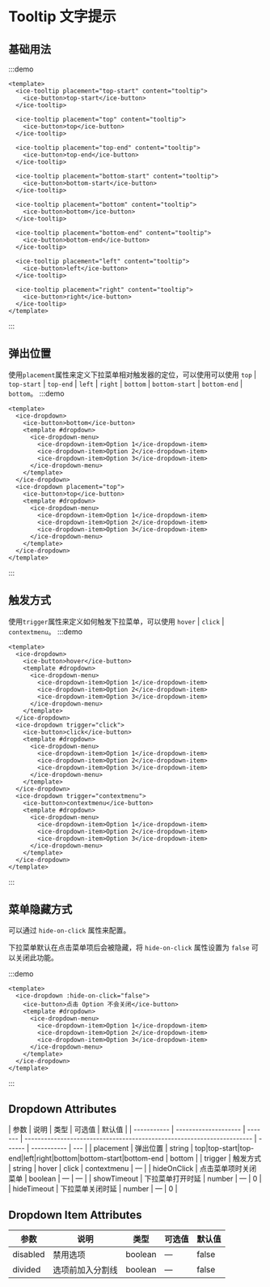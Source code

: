 # Tooltip 文字提示

## 基础用法

:::demo

```vue
<template>
  <ice-tooltip placement="top-start" content="tooltip">
    <ice-button>top-start</ice-button>
  </ice-tooltip>

  <ice-tooltip placement="top" content="tooltip">
    <ice-button>top</ice-button>
  </ice-tooltip>

  <ice-tooltip placement="top-end" content="tooltip">
    <ice-button>top-end</ice-button>
  </ice-tooltip>

  <ice-tooltip placement="bottom-start" content="tooltip">
    <ice-button>bottom-start</ice-button>
  </ice-tooltip>

  <ice-tooltip placement="bottom" content="tooltip">
    <ice-button>bottom</ice-button>
  </ice-tooltip>

  <ice-tooltip placement="bottom-end" content="tooltip">
    <ice-button>bottom-end</ice-button>
  </ice-tooltip>

  <ice-tooltip placement="left" content="tooltip">
    <ice-button>left</ice-button>
  </ice-tooltip>

  <ice-tooltip placement="right" content="tooltip">
    <ice-button>right</ice-button>
  </ice-tooltip>
</template>
```

:::

## 弹出位置

使用`placement`属性来定义下拉菜单相对触发器的定位，可以使用可以使用 `top` | `top-start` | `top-end` | `left` | `right` | `bottom` | `bottom-start` | `bottom-end` | `bottom`。
:::demo

```vue
<template>
  <ice-dropdown>
    <ice-button>bottom</ice-button>
    <template #dropdown>
      <ice-dropdown-menu>
        <ice-dropdown-item>Option 1</ice-dropdown-item>
        <ice-dropdown-item>Option 2</ice-dropdown-item>
        <ice-dropdown-item>Option 3</ice-dropdown-item>
      </ice-dropdown-menu>
    </template>
  </ice-dropdown>
  <ice-dropdown placement="top">
    <ice-button>top</ice-button>
    <template #dropdown>
      <ice-dropdown-menu>
        <ice-dropdown-item>Option 1</ice-dropdown-item>
        <ice-dropdown-item>Option 2</ice-dropdown-item>
        <ice-dropdown-item>Option 3</ice-dropdown-item>
      </ice-dropdown-menu>
    </template>
  </ice-dropdown>
</template>
```

:::

## 触发方式

使用`trigger`属性来定义如何触发下拉菜单，可以使用 `hover` | `click` | `contextmenu`。
:::demo

```vue
<template>
  <ice-dropdown>
    <ice-button>hover</ice-button>
    <template #dropdown>
      <ice-dropdown-menu>
        <ice-dropdown-item>Option 1</ice-dropdown-item>
        <ice-dropdown-item>Option 2</ice-dropdown-item>
        <ice-dropdown-item>Option 3</ice-dropdown-item>
      </ice-dropdown-menu>
    </template>
  </ice-dropdown>
  <ice-dropdown trigger="click">
    <ice-button>click</ice-button>
    <template #dropdown>
      <ice-dropdown-menu>
        <ice-dropdown-item>Option 1</ice-dropdown-item>
        <ice-dropdown-item>Option 2</ice-dropdown-item>
        <ice-dropdown-item>Option 3</ice-dropdown-item>
      </ice-dropdown-menu>
    </template>
  </ice-dropdown>
  <ice-dropdown trigger="contextmenu">
    <ice-button>contextmenu</ice-button>
    <template #dropdown>
      <ice-dropdown-menu>
        <ice-dropdown-item>Option 1</ice-dropdown-item>
        <ice-dropdown-item>Option 2</ice-dropdown-item>
        <ice-dropdown-item>Option 3</ice-dropdown-item>
      </ice-dropdown-menu>
    </template>
  </ice-dropdown>
</template>
```

:::

## 菜单隐藏方式

可以通过 `hide-on-click` 属性来配置。

下拉菜单默认在点击菜单项后会被隐藏，将 `hide-on-click` 属性设置为 `false` 可以关闭此功能。

:::demo

```vue
<template>
  <ice-dropdown :hide-on-click="false">
    <ice-button>点击 Option 不会关闭</ice-button>
    <template #dropdown>
      <ice-dropdown-menu>
        <ice-dropdown-item>Option 1</ice-dropdown-item>
        <ice-dropdown-item>Option 2</ice-dropdown-item>
        <ice-dropdown-item>Option 3</ice-dropdown-item>
      </ice-dropdown-menu>
    </template>
  </ice-dropdown>
</template>
```

:::

## Dropdown Attributes

| 参数        | 说明                 | 类型    | 可选值                                                                 | 默认值 |
| ----------- | -------------------- | ------- | ---------------------------------------------------------------------- | ------ | ----------- | --- |
| placement   | 弹出位置             | string  | top\|top-start\|top-end\|left\|right\|bottom\|bottom-start\|bottom-end | bottom |
| trigger     | 触发方式             | string  | hover                                                                  | click  | contextmenu | —   |
| hideOnClick | 点击菜单项时关闭菜单 | boolean | —                                                                      | —      |
| showTimeout | 下拉菜单打开时延     | number  | —                                                                      | 0      |
| hideTimeout | 下拉菜单关闭时延     | number  | —                                                                      | 0      |

## Dropdown Item Attributes

| 参数     | 说明             | 类型    | 可选值 | 默认值 |
| -------- | ---------------- | ------- | ------ | ------ |
| disabled | 禁用选项         | boolean | —      | false  |
| divided  | 选项前加入分割线 | boolean | —      | false  |
